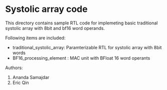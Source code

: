 # Systolic array code 

This directory contains sample RTL code for implemeting basic traditional systolic array with 8bit and bf16 word operands.

Following items are included: 

 - traditional_systolic_array: Paramterizable RTL for systolic array with 8bit words
 - BF16_processing_element : MAC unit with BFloat 16 word operants

Authors: 
1) Ananda Samajdar
2) Eric Qin
